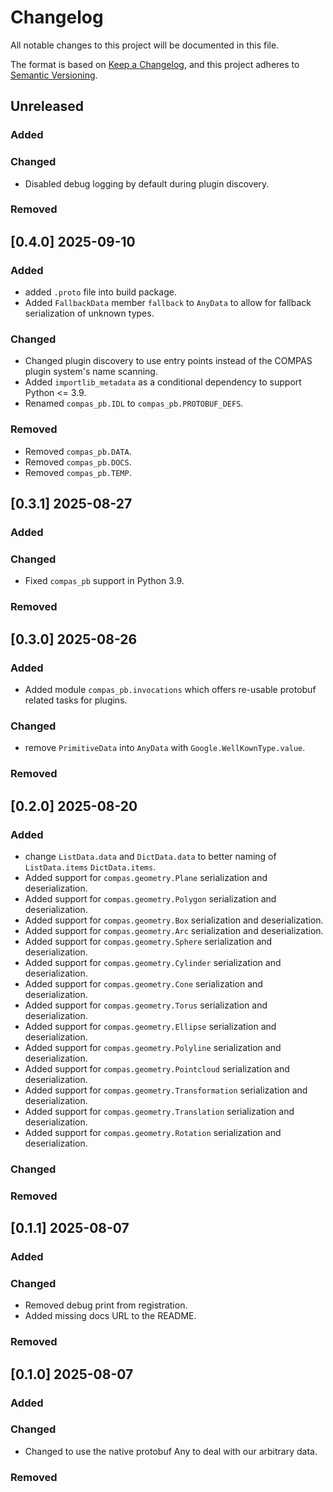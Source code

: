 # Changelog

All notable changes to this project will be documented in this file.

The format is based on [Keep a Changelog](https://keepachangelog.com/en/1.0.0/),
and this project adheres to [Semantic Versioning](https://semver.org/spec/v2.0.0.html).

## Unreleased

### Added

### Changed

* Disabled debug logging by default during plugin discovery.

### Removed


## [0.4.0] 2025-09-10

### Added

* added `.proto` file into build package.
* Added `FallbackData` member `fallback` to `AnyData` to allow for fallback serialization of unknown types.

### Changed

* Changed plugin discovery to use entry points instead of the COMPAS plugin system's name scanning.
* Added `importlib_metadata` as a conditional dependency to support Python <= 3.9.
* Renamed `compas_pb.IDL` to `compas_pb.PROTOBUF_DEFS`.

### Removed

* Removed `compas_pb.DATA`.
* Removed `compas_pb.DOCS`.
* Removed `compas_pb.TEMP`.


## [0.3.1] 2025-08-27

### Added

### Changed

* Fixed `compas_pb` support in Python 3.9.

### Removed


## [0.3.0] 2025-08-26

### Added

* Added module `compas_pb.invocations` which offers re-usable protobuf related tasks for plugins. 

### Changed

* remove `PrimitiveData` into `AnyData` with `Google.WellKownType.value`.

### Removed


## [0.2.0] 2025-08-20

### Added

* change `ListData.data` and `DictData.data` to better naming of `ListData.items` `DictData.items`.
* Added support for `compas.geometry.Plane` serialization and deserialization.
* Added support for `compas.geometry.Polygon` serialization and deserialization.
* Added support for `compas.geometry.Box` serialization and deserialization.
* Added support for `compas.geometry.Arc` serialization and deserialization.
* Added support for `compas.geometry.Sphere` serialization and deserialization.
* Added support for `compas.geometry.Cylinder` serialization and deserialization.
* Added support for `compas.geometry.Cone` serialization and deserialization.
* Added support for `compas.geometry.Torus` serialization and deserialization.
* Added support for `compas.geometry.Ellipse` serialization and deserialization.
* Added support for `compas.geometry.Polyline` serialization and deserialization.
* Added support for `compas.geometry.Pointcloud` serialization and deserialization.
* Added support for `compas.geometry.Transformation` serialization and deserialization.
* Added support for `compas.geometry.Translation` serialization and deserialization.
* Added support for `compas.geometry.Rotation` serialization and deserialization.

### Changed

### Removed


## [0.1.1] 2025-08-07

### Added

### Changed

* Removed debug print from registration.
* Added missing docs URL to the README.

### Removed


## [0.1.0] 2025-08-07

### Added

### Changed

* Changed to use the native protobuf Any to deal with our arbitrary data.

### Removed

